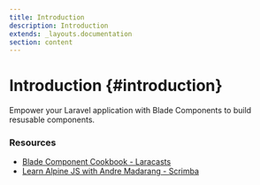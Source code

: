 ```yaml
---
title: Introduction
description: Introduction
extends: _layouts.documentation
section: content
---
```


# Introduction {#introduction}

Empower your Laravel application with Blade Components to build resusable components.

### Resources
-	[Blade Component Cookbook - Laracasts](https://laracasts.com/series/blade-component-cookbook)
-	[Learn Alpine JS with Andre Madarang - Scrimba](https://www.youtube.com/watch?v=VerLjLcXsTk)
